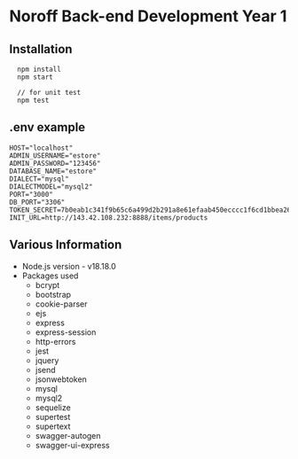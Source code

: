 # Noroff Back-end Development Year 1

## Installation

```
  npm install
  npm start

  // for unit test
  npm test
```

## .env example

```
HOST="localhost"
ADMIN_USERNAME="estore"
ADMIN_PASSWORD="123456"
DATABASE_NAME="estore"
DIALECT="mysql"
DIALECTMODEL="mysql2"
PORT="3000"
DB_PORT="3306"
TOKEN_SECRET=7b0eab1c341f9b65c6a499d2b291a8e61efaab450ecccc1f6cd1bbea2615b4cd1f078ac57430cd3197c1a7236626b2bd7b34385b993b2b46d0f73e72f5852242
INIT_URL=http://143.42.108.232:8888/items/products

```

## Various Information

- Node.js version - v18.18.0
- Packages used
  - bcrypt
  - bootstrap
  - cookie-parser
  - ejs
  - express
  - express-session
  - http-errors
  - jest
  - jquery
  - jsend
  - jsonwebtoken
  - mysql
  - mysql2
  - sequelize
  - supertest
  - supertext
  - swagger-autogen
  - swagger-ui-express
